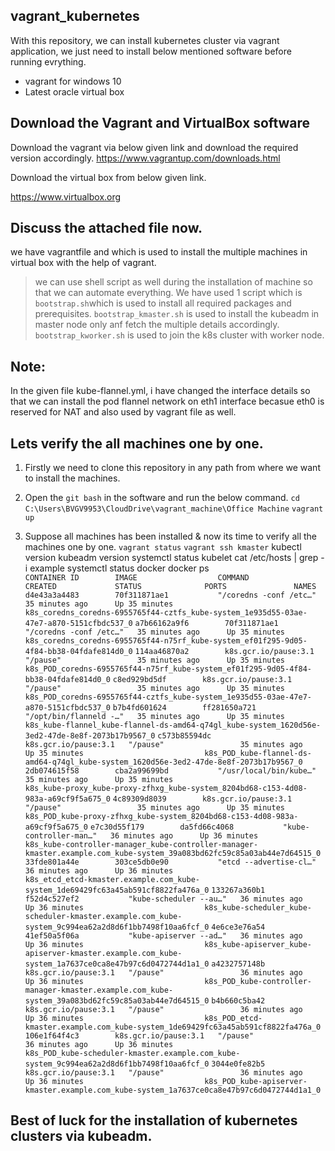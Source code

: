 ## vagrant_kubernetes
With this repository, we can install kubernetes cluster via vagrant application, we just need to install below mentioned software before running evrything.
* vagrant for windows 10
* Latest oracle virtual box

## Download the Vagrant and VirtualBox software
Download the vagrant via below given link and download the required version accordingly.
https://www.vagrantup.com/downloads.html 

Download the virtual box from below given link.

https://www.virtualbox.org

## Discuss the attached file now.
we have vagrantfile and which is used to install the multiple machines in virtual box with the help of vagrant.
> we can use shell script as well during the installation of machine so that we can automate everything.
> We have used 1 script which is ``` bootstrap.sh ```which is used to install all required packages and prerequisites.
> ``` bootstrap_kmaster.sh ``` is used to install the kubeadm in master node only anf fetch the multiple details accordingly.
> ``` bootstrap_kworker.sh ``` is used to join the k8s cluster with worker node.

## Note: 
In the given file kube-flannel.yml, i have changed the interface details so that we can install the pod flannel network on eth1 interface becasue eth0 is reserved for NAT and also used by vagrant file as well.

## Lets verify the all machines one by one.
1) Firstly we need to clone this repository in any path from where we want to install the machines.
2) Open the ```git bash``` in the software and run the below command.
    ``` cd C:\Users\BVGV9953\CloudDrive\vagrant_machine\Office Machine ```
    ``` vagrant up ```
    
3) Suppose all machines has been installed & now its time to verify all the machines one by one.
  ``` vagrant status ```
  ``` vagrant ssh kmaster ```
          kubectl version
          kubeadm version
          systemctl status kubelet
          cat /etc/hosts | grep -i example
          systemctl status docker
          docker ps         
           ``` CONTAINER ID        IMAGE                  COMMAND                  CREATED             STATUS              PORTS               NAMES ```
           ``` d4e43a3a4483        70f311871ae1           "/coredns -conf /etc…"   35 minutes ago      Up 35 minutes                           k8s_coredns_coredns-6955765f44-cztfs_kube-system_1e935d55-03ae-47e7-a870-5151cfbdc537_0 ```
           ``` a7b66162a9f6        70f311871ae1           "/coredns -conf /etc…"   35 minutes ago      Up 35 minutes                           k8s_coredns_coredns-6955765f44-n75rf_kube-system_ef01f295-9d05-4f84-bb38-04fdafe814d0_0 ```
           ``` 114aa46870a2        k8s.gcr.io/pause:3.1   "/pause"                 35 minutes ago      Up 35 minutes                           k8s_POD_coredns-6955765f44-n75rf_kube-system_ef01f295-9d05-4f84-bb38-04fdafe814d0_0 ```
           ``` c8ed929bd5df        k8s.gcr.io/pause:3.1   "/pause"                 35 minutes ago      Up 35 minutes                           k8s_POD_coredns-6955765f44-cztfs_kube-system_1e935d55-03ae-47e7-a870-5151cfbdc537_0 ```
           ``` b7b4fd601624        ff281650a721           "/opt/bin/flanneld -…"   35 minutes ago      Up 35 minutes                           k8s_kube-flannel_kube-flannel-ds-amd64-q74gl_kube-system_1620d56e-3ed2-47de-8e8f-2073b17b9567_0 ```
           ``` c573b85594dc        k8s.gcr.io/pause:3.1   "/pause"                 35 minutes ago      Up 35 minutes                           k8s_POD_kube-flannel-ds-amd64-q74gl_kube-system_1620d56e-3ed2-47de-8e8f-2073b17b9567_0 ```
           ``` 2db074615f58        cba2a99699bd           "/usr/local/bin/kube…"   35 minutes ago      Up 35 minutes                           k8s_kube-proxy_kube-proxy-zfhxg_kube-system_8204bd68-c153-4d08-983a-a69cf9f5a675_0 ```
           ``` 4c89309d8039        k8s.gcr.io/pause:3.1   "/pause"                 35 minutes ago      Up 35 minutes                           k8s_POD_kube-proxy-zfhxg_kube-system_8204bd68-c153-4d08-983a-a69cf9f5a675_0 ```
           ``` e7c30d55f179        da5fd66c4068           "kube-controller-man…"   36 minutes ago      Up 36 minutes                           k8s_kube-controller-manager_kube-controller-manager-kmaster.example.com_kube-system_39a083bd62fc59c85a03ab44e7d64515_0 ```
           ``` 33fde801a44e        303ce5db0e90           "etcd --advertise-cl…"   36 minutes ago      Up 36 minutes                           k8s_etcd_etcd-kmaster.example.com_kube-system_1de69429fc63a45ab591cf8822fa476a_0 ```
           ``` 133267a360b1        f52d4c527ef2           "kube-scheduler --au…"   36 minutes ago      Up 36 minutes                           k8s_kube-scheduler_kube-scheduler-kmaster.example.com_kube-system_9c994ea62a2d8d6f1bb7498f10aa6fcf_0 ```
           ``` 4e6ce3e76a54        41ef50a5f06a           "kube-apiserver --ad…"   36 minutes ago      Up 36 minutes                           k8s_kube-apiserver_kube-apiserver-kmaster.example.com_kube-system_1a7637ce0ca8e47b97c6d0472744d1a1_0 ```
           ``` a4232757148b        k8s.gcr.io/pause:3.1   "/pause"                 36 minutes ago      Up 36 minutes                           k8s_POD_kube-controller-manager-kmaster.example.com_kube-system_39a083bd62fc59c85a03ab44e7d64515_0 ```
           ``` b4b660c5ba42        k8s.gcr.io/pause:3.1   "/pause"                 36 minutes ago      Up 36 minutes                           k8s_POD_etcd-kmaster.example.com_kube-system_1de69429fc63a45ab591cf8822fa476a_0 ```
           ``` 106e1f64f4c3        k8s.gcr.io/pause:3.1   "/pause"                 36 minutes ago      Up 36 minutes                           k8s_POD_kube-scheduler-kmaster.example.com_kube-system_9c994ea62a2d8d6f1bb7498f10aa6fcf_0 ```
           ``` 3044e0fe82b5        k8s.gcr.io/pause:3.1   "/pause"                 36 minutes ago      Up 36 minutes                           k8s_POD_kube-apiserver-kmaster.example.com_kube-system_1a7637ce0ca8e47b97c6d0472744d1a1_0 ```
   

## Best of luck for the installation of kubernetes clusters via kubeadm. ###
